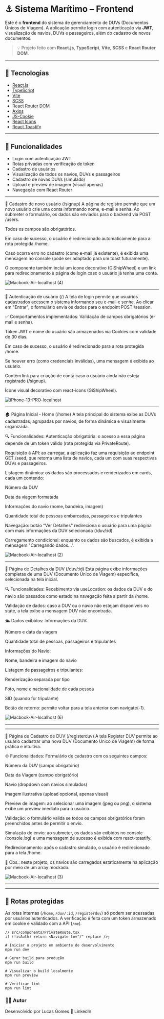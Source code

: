 # ⚓ Sistema Marítimo – Frontend

Este é o **frontend** do sistema de gerenciamento de DUVs (Documentos Únicos de Viagem). A aplicação permite login com autenticação via **JWT**, visualização de navios, DUVs e passageiros, além do cadastro de novos documentos.

> 💡 Projeto feito com **React.js**, **TypeScript**, **Vite**, **SCSS** e **React Router DOM**.

---

## 🚀 Tecnologias

- [React.js](https://reactjs.org/)
- [TypeScript](https://www.typescriptlang.org/)
- [Vite](https://vitejs.dev/)
- [SCSS](https://sass-lang.com/)
- [React Router DOM](https://reactrouter.com/)
- [Axios](https://axios-http.com/)
- [JS-Cookie](https://www.npmjs.com/package/js-cookie)
- [React Icons](https://react-icons.github.io/react-icons/)
- [React Toastify](https://fkhadra.github.io/react-toastify/)

---

## 📸 Funcionalidades

- Login com autenticação JWT
- Rotas privadas com verificação de token
- Cadastro de usuários
- Visualização de todos os navios, DUVs e passageiros
- Cadastro de novas DUVs (simulado)
- Upload e preview de imagem (visual apenas)
- Navegação com React Router

---

🧾 Cadastro de novo usuário (/signup)
A página de registro permite que um novo usuário crie uma conta informando nome, e-mail e senha. Ao submeter o formulário, os dados são enviados para o backend via POST /users.

Todos os campos são obrigatórios.

Em caso de sucesso, o usuário é redirecionado automaticamente para a rota protegida /home.

Caso ocorra erro no cadastro (como e-mail já existente), é exibida uma mensagem no console (pode ser adaptado para um toast futuramente).

O componente também inclui um ícone decorativo (GiShipWheel) e um link para redirecionamento à página de login caso o usuário já tenha uma conta.


![Macbook-Air-localhost (4)](https://github.com/user-attachments/assets/cff146b7-8bf0-432b-8fc2-7912e18c9944)

---
🔐 Autenticação de usuário (/)
A tela de login permite que usuários cadastrados acessem o sistema informando seu e-mail e senha. Ao clicar em "Entrar", o formulário envia os dados para o endpoint POST /session.

✅ Comportamentos implementados:
Validação de campos obrigatórios (e-mail e senha).

Token JWT e nome do usuário são armazenados via Cookies com validade de 30 dias.

Em caso de sucesso, o usuário é redirecionado para a rota protegida /home.

Se houver erro (como credenciais inválidas), uma mensagem é exibida ao usuário.

Contém link para criação de conta caso o usuário ainda não esteja registrado (/signup).

Ícone visual decorativo com react-icons (GiShipWheel).

![iPhone-13-PRO-localhost](https://github.com/user-attachments/assets/8f55acbf-a831-43bb-8066-26249f0802a4)

---
🏠 Página Inicial - Home (/home)
A tela principal do sistema exibe as DUVs cadastradas, agrupadas por navios, de forma dinâmica e visualmente organizada.

🔍 Funcionalidades:
Autenticação obrigatória: o acesso a essa página depende de um token válido (rota protegida via PrivateRoute).

Requisição à API: ao carregar, a aplicação faz uma requisição ao endpoint GET /seed, que retorna uma lista de navios, cada um com suas respectivas DUVs e passageiros.

Listagem dinâmica: os dados são processados e renderizados em cards, cada um contendo:

Número da DUV

Data da viagem formatada

Informações do navio (nome, bandeira, imagem)

Quantidade total de pessoas embarcadas, passageiros e tripulantes

Navegação: botão "Ver Detalhes" redireciona o usuário para uma página com mais informações da DUV selecionada (/duv/:id).

Carregamento condicional: enquanto os dados são buscados, é exibida a mensagem "Carregando dados...".

![Macbook-Air-localhost (2)](https://github.com/user-attachments/assets/5511903f-454b-4e81-8859-fccaf232f7a6)

---
📄 Página de Detalhes da DUV (/duv/:id)
Esta página exibe informações completas de uma DUV (Documento Único de Viagem) específica, selecionada na tela inicial.

🔍 Funcionalidades:
Recebimento via useLocation: os dados da DUV e do navio são passados como estado na navegação feita a partir da /home.

Validação de dados: caso a DUV ou o navio não estejam disponíveis no state, a tela exibe a mensagem DUV não encontrada.

🛳️ Dados exibidos:
Informações da DUV:

Número e data da viagem

Quantidade total de pessoas, passageiros e tripulantes

Informações do Navio:

Nome, bandeira e imagem do navio

Listagem de passageiros e tripulantes:

Renderização separada por tipo

Foto, nome e nacionalidade de cada pessoa

SID (quando for tripulante)

Botão de retorno: permite voltar para a tela anterior com navigate(-1).

![Macbook-Air-localhost (6)](https://github.com/user-attachments/assets/c646de08-3a3e-4c13-8023-7ccfa0828f1b)

---

---

📝 Página de Cadastro de DUV (/registerduv)
A tela Register DUV permite ao usuário cadastrar uma nova DUV (Documento Único de Viagem) de forma prática e intuitiva.

⚙️ Funcionalidades:
Formulário de cadastro com os seguintes campos:

Número da DUV (campo obrigatório)

Data da Viagem (campo obrigatório)

Navio (dropdown com navios simulados)

Imagem ilustrativa (upload opcional, apenas visual)

Preview de imagem: ao selecionar uma imagem (jpeg ou png), o sistema exibe um preview imediato para o usuário.

Validação: o formulário valida se todos os campos obrigatórios foram preenchidos antes de permitir o envio.

Simulação de envio: ao submeter, os dados são exibidos no console (console.log) e uma mensagem de sucesso é exibida com react-toastify.

Redirecionamento: após o cadastro simulado, o usuário é redirecionado para a tela /home.

📌 Obs.: neste projeto, os navios são carregados estaticamente na aplicação por meio de um array mockado.

![Macbook-Air-localhost (3)](https://github.com/user-attachments/assets/db605acc-2106-4b9d-a8a0-a931c18253ec)

---
---

## 🔐 Rotas protegidas

As rotas internas (`/home`, `/duv/:id`, `/registerduv`) só podem ser acessadas por usuários autenticados. A verificação é feita com um token armazenado em cookie e validado com a API (`/me`).

```tsx
// src/components/PrivateRoute.tsx
if (!isAuth) return <Navigate to="/" replace />;

# Iniciar o projeto em ambiente de desenvolvimento
npm run dev

# Gerar build para produção
npm run build

# Visualizar o build localmente
npm run preview

# Verificar lint
npm run lint
```

 ### 👨‍💻 Autor
Desenvolvido por Lucas Gomes
📎 LinkedIn
